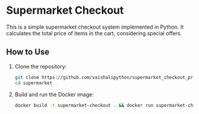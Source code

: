 # Supermarket Checkout

This is a simple supermarket checkout system implemented in Python. It calculates the total price of items in the cart, considering special offers.

## How to Use

1. Clone the repository:

   ```bash
   git clone https://github.com/vaishalipython/supermarket_checkout_project.git
   cd supermarket

2. Build and run the Docker image:

    ```bash
    docker build -t supermarket-checkout . && docker run supermarket-checkout
